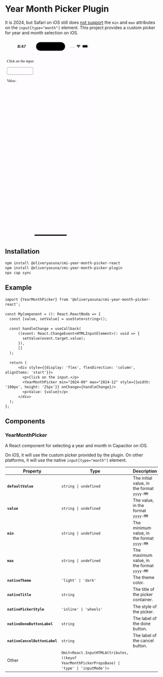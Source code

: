 # Year Month Picker Plugin

It is 2024, but Safari on iOS still does
[not support](https://caniuse.com/input-datetime) the `min` and `max` attributes
on the `input[type="month"]` element.
This project provides a custom picker for year and month selection on iOS.

<img src="../../../_assets/year-month-picker-demo-ios.gif" alt="Year Month Picker Demo on iOS" width="300"/>

## Installation

```shell
npm install @oliveryasuna/cmi-year-month-picker-react
npm install @oliveryasuna/cmi-year-month-picker-plugin
npx cap sync
```

## Example

```tsx
import {YearMonthPicker} from '@oliveryasuna/cmi-year-month-picker-react';

const MyComponent = (): React.ReactNode => {
  const [value, setValue] = useState<string>();

  const handleChange = useCallback(
      ((event: React.ChangeEvent<HTMLInputElement>): void => {
        setValue(event.target.value);
      }),
      []
  );

  return (
      <div style={{display: 'flex', flexDirection: 'column', alignItems: 'start'}}>
        <p>Click on the input.</p>
        <YearMonthPicker min="2024-09" max="2024-12" style={{width: '100px', height: '25px'}} onChange={handleChange}/>
        <p>Value: {value}</p>
      </div>
  );
};
```

## Components

### YearMonthPicker

A React component for selecting a year and month in Capacitor on iOS.

On iOS, it will use the custom picker provided by the plugin.
On other platforms, it will use the native `input[type="month"]` element.

| Property                      | Type                                                                                                                        | Description                                | Since |
|-------------------------------|-----------------------------------------------------------------------------------------------------------------------------|--------------------------------------------|-------|
| **`defaultValue`**            | <code>string \| undefined</code>                                                                                            | The initial value, in the format `yyyy-MM` | 1.0.0 |
| **`value`**                   | <code>string \| undefined</code>                                                                                            | The value, in the format `yyyy-MM`         | 1.0.0 |
| **`min`**                     | <code>string \| undefined</code>                                                                                            | The minimum value, in the format `yyyy-MM` | 1.0.0 |
| **`max`**                     | <code>string \| undefined</code>                                                                                            | The maximum value, in the format `yyyy-MM` | 1.0.0 |
| **`nativeTheme`**             | <code>'light' \| 'dark'</code>                                                                                              | The theme color.                           | 1.0.0 |
| **`nativeTitle`**             | <code>string</code>                                                                                                         | The title of the picker container.         | 1.0.0 |
| **`nativePickerStyle`**       | <code>'inline' \| 'wheels'</code>                                                                                           | The style of the picker.                   | 1.0.0 |
| **`nativeDoneButtonLabel`**   | <code>string</code>                                                                                                         | The label of the done button.              | 1.0.0 |
| **`nativeCancelButtonLabel`** | <code>string</code>                                                                                                         | The label of the cancel button.            | 1.0.0 |
| Other                         | <code>Omit<React.InputHTMLAttributes<HTMLInputElement>, ((keyof YearMonthPickerPropsBase) \| 'type' \| 'inputMode')></code> |                                            | 1.0.0 |
